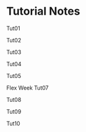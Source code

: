 # Tutorial Notes

Tut01
<!-- [Tut01](tut01/tut01Notes.md) -->
Tut02
<!-- [Tut02](tut02/tut02Notes.md) -->
Tut03
<!-- [Tut03](tut03/tut03Notes.md) -->
Tut04
<!-- [Tut04](tut04/tut04Notes.md) -->
Tut05
<!-- [Tut05](tut05/tut05Notes.md) -->
Flex Week
Tut07
<!-- [Tut07](tut07/tut07Notes.md) -->
Tut08
<!-- [Tut08](tut08/tut08Notes.md) -->
Tut09
<!-- [Tut09](tut09/tut09Notes.md) -->
Tut10
<!-- [Tut10](tut10/tut10Notes.md) -->
